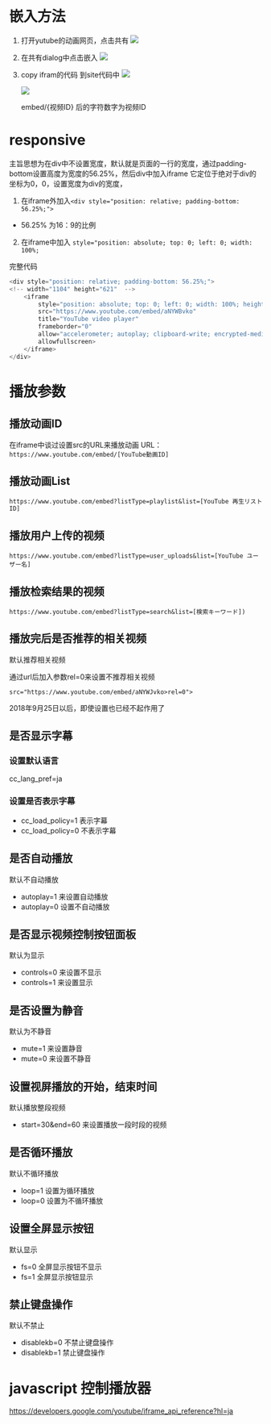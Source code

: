 # 嵌入方法

1. 打开yutube的动画网页，点击共有
   ![](img\2021-08-17-12-48-33.png)

2. 在共有dialog中点击嵌入
   ![](img\2021-08-17-12-50-28.png)

3. copy ifram的代码 到site代码中
   ![](img\2021-08-17-12-51-44.png)

    ![](img\2021-08-17-12-53-32.png)

    embed/{视频ID} 后的字符数字为视频ID

# responsive

主旨思想为在div中不设置宽度，默认就是页面的一行的宽度，通过padding-bottom设置高度为宽度的56.25%，然后div中加入iframe 它定位于绝对于div的坐标为0，0，设置宽度为div的宽度，

1. 在iframe外加入`<div style="position: relative; padding-bottom: 56.25%;">`

- 56.25% 为16：9的比例


2. 在iframe中加入 `style="position: absolute; top: 0; left: 0; width: 100%;`

完整代码
```js
<div style="position: relative; padding-bottom: 56.25%;">
<!-- width="1104" height="621"  -->
    <iframe 
        style="position: absolute; top: 0; left: 0; width: 100%; height: 100%;"
        src="https://www.youtube.com/embed/aNYWBvko" 
        title="YouTube video player" 
        frameborder="0" 
        allow="accelerometer; autoplay; clipboard-write; encrypted-media; gyroscope; picture-in-picture" 
        allowfullscreen>
    </iframe>
</div>
```

# 播放参数


## 播放动画ID
在iframe中谈过设置src的URL来播放动画
URL： `https://www.youtube.com/embed/[YouTube動画ID]`

## 播放动画List
`https://www.youtube.com/embed?listType=playlist&list=[YouTube 再生リスト ID]`

## 播放用户上传的视频
`https://www.youtube.com/embed?listType=user_uploads&list=[YouTube ユーザー名]`

## 播放检索结果的视频
`https://www.youtube.com/embed?listType=search&list=[検索キーワード])`


## 播放完后是否推荐的相关视频
默认推荐相关视频

通过url后加入参数rel=0来设置不推荐相关视频

`src="https://www.youtube.com/embed/aNYWJvko>rel=0"> `

2018年9月25日以后，即使设置也已经不起作用了

## 是否显示字幕
### 设置默认语言
cc_lang_pref=ja

### 设置是否表示字幕
- cc_load_policy=1 表示字幕
- cc_load_policy=0 不表示字幕
## 是否自动播放
默认不自动播放

- autoplay=1 来设置自动播放
- autoplay=0 设置不自动播放

## 是否显示视频控制按钮面板
默认为显示

- controls=0 来设置不显示
- controls=1 来设置显示

## 是否设置为静音
默认为不静音

- mute=1 来设置静音
- mute=0 来设置不静音

## 设置视屏播放的开始，结束时间
默认播放整段视频

- start=30&end=60 来设置播放一段时段的视频

## 是否循环播放
默认不循环播放

- loop=1 设置为循环播放
- loop=0 设置为不循环播放

## 设置全屏显示按钮
默认显示

- fs=0 全屏显示按钮不显示
- fs=1 全屏显示按钮显示

## 禁止键盘操作
默认不禁止

- disablekb=0 不禁止键盘操作
- disablekb=1 禁止键盘操作

# javascript 控制播放器
https://developers.google.com/youtube/iframe_api_reference?hl=ja

